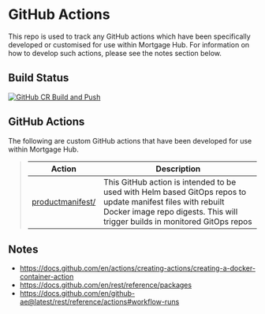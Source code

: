 # GitHub Actions

This repo is used to track any GitHub actions which have been specifically developed or customised for use within
Mortgage Hub. For information on how to develop such actions, please see the notes section below.

## Build Status

[![GitHub CR Build and Push](https://github.com/targetb/github-actions/actions/workflows/main-build.yaml/badge.svg)](https://github.com/targetb/github-actions/actions/workflows/main-build.yaml)

## GitHub Actions
The following are custom GitHub actions that have been developed for use within Mortgage Hub.

>| Action | Description |
>| -------- | ----------- |
>| [productmanifest/](https://github.com/targetb/github-actions/tree/main/productmanifest) | This GitHub action is intended to be used with Helm based GitOps repos to update manifest files with rebuilt Docker image repo digests. This will trigger builds in monitored GitOps repos |

## Notes

- https://docs.github.com/en/actions/creating-actions/creating-a-docker-container-action
- https://docs.github.com/en/rest/reference/packages
- https://docs.github.com/en/github-ae@latest/rest/reference/actions#workflow-runs
